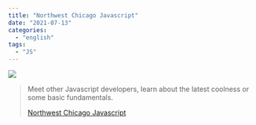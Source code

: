 ```yaml
---
title: "Northwest Chicago Javascript"
date: "2021-07-13"
categories: 
  - "english"
tags: 
  - "JS"
---
```


![](https://yt3.ggpht.com/ytc/AKedOLSuU5sNCKCAO0O6GkoYCnpH30MHsVDlZQ2CYPjf=s176-c-k-c0x00ffffff-no-rj)

> Meet other Javascript developers, learn about the latest coolness or some basic fundamentals.
> 
> [Northwest Chicago Javascript](https://www.youtube.com/c/NorthwestChicagoJavascript/playlists)
